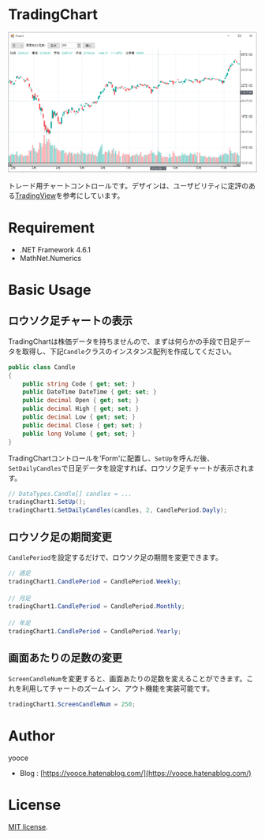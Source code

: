 # TradingChart

![ScreenShot](https://github.com/yooce/TradingChart/blob/main/screenshot.png)

トレード用チャートコントロールです。デザインは、ユーザビリティに定評のある[TradingView](https://jp.tradingview.com/)を参考にしています。

# Requirement

* .NET Framework 4.6.1
* MathNet.Numerics

# Basic Usage

## ロウソク足チャートの表示

TradingChartは株価データを持ちませんので、まずは何らかの手段で日足データを取得し、下記`Candle`クラスのインスタンス配列を作成してください。

```C#
public class Candle
{
    public string Code { get; set; }
    public DateTime DateTime { get; set; }
    public decimal Open { get; set; }
    public decimal High { get; set; }
    public decimal Low { get; set; }
    public decimal Close { get; set; }
    public long Volume { get; set; }
}
```

TradingChartコントロールを'Form'に配置し、`SetUp`を呼んだ後、`SetDailyCandles`で日足データを設定すれば、ロウソク足チャートが表示されます。

```C#
// DataTypes.Candle[] candles = ...
tradingChart1.SetUp();
tradingChart1.SetDailyCandles(candles, 2, CandlePeriod.Dayly);
```

## ロウソク足の期間変更

`CandlePeriod`を設定するだけで、ロウソク足の期間を変更できます。

```C#
// 週足
tradingChart1.CandlePeriod = CandlePeriod.Weekly;

// 月足
tradingChart1.CandlePeriod = CandlePeriod.Monthly;

// 年足
tradingChart1.CandlePeriod = CandlePeriod.Yearly;
```

## 画面あたりの足数の変更

`ScreenCandleNum`を変更すると、画面あたりの足数を変えることができます。これを利用してチャートのズームイン、アウト機能を実装可能です。

```C#
tradingChart1.ScreenCandleNum = 250;
```

# Author

yooce

* Blog : [https://yooce.hatenablog.com/](https://yooce.hatenablog.com/)

# License

[MIT license](https://en.wikipedia.org/wiki/MIT_License).
